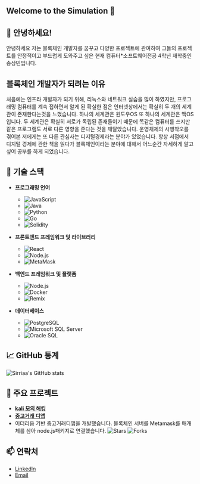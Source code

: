 ## Welcome to the Simulation 👋


## 👋 안녕하세요!

안녕하세요 저는 블록체인 개발자를 꿈꾸고 다양한 프로젝트에 관여하여 그들의 프로젝트를 안정적이고 부드럽게 도와주고 싶은 현재 컴퓨터*소프트웨어전공 4학년 재학중인 송상민입니다.

## 블록체인 개발자가 되려는 이유

 처음에는 인프라 개발자가 되기 위해, 리눅스와 네트워크 실습을 많이 하였지만, 프로그래밍 컴퓨터를 계속 접하면서 알게 된 확실한 점은 인터넷상에서는 확실히 두 개의 세계관이 존재한다는것을 느꼈습니다.  하나의 세계관은 윈도우OS 또 하나의 세계관은 맥OS입니다. 두 세계관은 확실히 서로가 독립된 존재들이기 때문에 똑같은 컴퓨터를 쓰지만 같은 프로그램도 서로 다른 영향을 준다는 것을 깨달았습니다. 운영채제의 시행착오를 겪어본 저에게는 또 다른 관심사는 디지털경제라는 분야가 있었습니다. 항상 서점에서 디지털 경제에 관한 책을 읽다가 블록체인이라는 분야에 대해서 어느순간 자세하게 알고 싶어 공부를 하게 되었습니다. 

## 🌟 기술 스택

- **프로그래밍 언어**
  - ![JavaScript](https://img.shields.io/badge/JavaScript-ES6+-yellow)
  - ![Java](https://img.shields.io/badge/Java-8+-orange)
  - ![Python](https://img.shields.io/badge/Python-3.8+-blue)
  - ![Go](https://img.shields.io/badge/Go-1.16+-cyan)
  - ![Solidity](https://img.shields.io/badge/Solidity-0.8+-gray)

- **프론트엔드 프레임워크 및 라이브러리**
  - ![React](https://img.shields.io/badge/React-JS-blue)
  - ![Node.js](https://img.shields.io/badge/Node.js-JS-green)
  - ![MetaMask](https://img.shields.io/badge/MetaMask-Wallet-orange)

- **백엔드 프레임워크 및 플랫폼**
  - ![Node.js](https://img.shields.io/badge/Node.js-JS-green)
  - ![Docker](https://img.shields.io/badge/Docker-Container-blue)
  - ![Remix](https://img.shields.io/badge/Remix-Framework-purple)

- **데이터베이스**
  - ![PostgreSQL](https://img.shields.io/badge/PostgreSQL-DB-lightblue)
  - ![Microsoft SQL Server](https://img.shields.io/badge/Microsoft_SQL_Server-DB-red)
  - ![Oracle SQL](https://img.shields.io/badge/Oracle_SQL-DB-orange)

## 📈 GitHub 통계

![Sirriaa's GitHub stats](https://github-readme-stats.vercel.app/api?username=Sirriaa&show_icons=true&theme=radical)

## 🚀 주요 프로젝트
- **[kali 모의 해킹](https://github.com/Sirriaa/Ettercap-)**
- **[중고거래 디앱](https://github.com/Sirriaa/ELK/tree/main)**
- 
  이더리움 기반 중고거래디앱을 개발했습니다. 블록체인 서버를 Metamask를 매개체를 삼아 node.js패키지로 연결했습니다. 
  ![Stars](https://encrypted-tbn0.gstatic.com/images?q=tbn:ANd9GcT-r4oOGROCkeOPa_wrX12WwDCrOw-2HKSgeQ&s) ![Forks](https://img.shields.io/github/forks/yourusername/project-name?style=social)

## 📫 연락처

- [LinkedIn](https://www.linkedin.com/in/yourusername/)
- [Email](mailto:game15091509@icloud.com)
